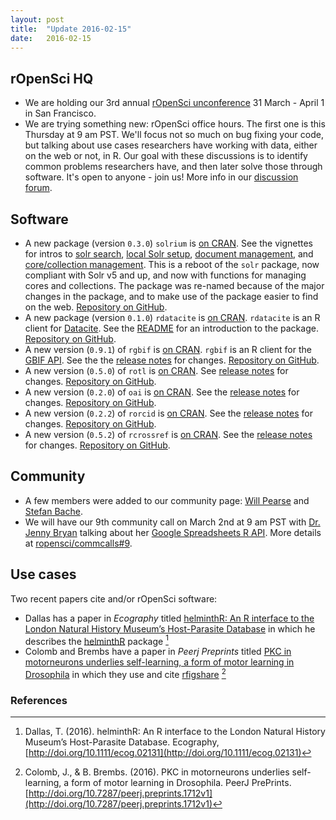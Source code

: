 ```yaml
---
layout: post
title:  "Update 2016-02-15"
date:   2016-02-15
---
```


## rOpenSci HQ

* We are holding our 3rd annual [rOpenSci unconference](http://unconf16.ropensci.org) 31 March - April 1 in San Francisco.
* We are trying something new: rOpenSci office hours. The first one is this Thursday at 9 am PST. We'll focus not so much on bug fixing your code, but talking about use cases researchers have working with data, either on the web or not, in R. Our goal with these discussions is to identify common problems researchers have, and then later solve those through software. It's open to anyone - join us! More info in our [discussion forum](https://discuss.ropensci.org/t/ropensci-office-hours/312).

## Software

* A new package (version `0.3.0`) `solrium` is [on CRAN](http://cran.rstudio.com/web/packages/solrium). See the vignettes for intros to [solr search](https://cran.rstudio.com/web/packages/solrium/vignettes/search.html), [local Solr setup](https://cran.rstudio.com/web/packages/solrium/vignettes/local_setup.html), [document management](https://cran.rstudio.com/web/packages/solrium/vignettes/document_management.html), and [core/collection management](https://cran.rstudio.com/web/packages/solrium/vignettes/cores_collections.html). This is a reboot of the `solr` package, now compliant with Solr v5 and up, and now with functions for managing cores and collections. The package was re-named because of the major changes in the package, and to make use of the package easier to find on the web. [Repository on GitHub][solrium].
* A new package (version `0.1.0`) `rdatacite` is [on CRAN](http://cran.rstudio.com/web/packages/rdatacite). `rdatacite` is an R client for [Datacite](https://www.datacite.org/node). See the [README](https://github.com/ropensci/rdatacite#rdatacite) for an introduction to the package. [Repository on GitHub][rdatacite].
* A new version (`0.9.1`) of `rgbif` is [on CRAN](http://cran.rstudio.com/web/packages/rgbif). `rgbif` is an R client for the [GBIF API](http://www.gbif.org/developer/summary). See the the [release notes](https://github.com/ropensci/rgbif/releases/tag/v0.9.2) for changes. [Repository on GitHub][rgbif].
* A new version (`0.5.0`) of `rotl` is [on CRAN](https://cran.rstudio.com/web/packages/rotl). See [release notes](https://github.com/ropensci/rotl/releases/tag/v0.5.0) for changes. [Repository on GitHub][rotl].
* A new version (`0.2.0`) of `oai` is [on CRAN](http://cran.rstudio.com/web/packages/oai). See the [release notes](https://github.com/ropensci/oai/releases/tag/v0.2.0) for changes. [Repository on GitHub][oai].
* A new version (`0.2.2`) of `rorcid` is [on CRAN](https://cran.rstudio.com/web/packages/rorcid/). See the [release notes](https://github.com/ropensci/rorcid/releases/tag/v0.2.2) for changes. [Repository on GitHub][rorcid].
* A new version (`0.5.2`) of `rcrossref` is [on CRAN](http://cran.rstudio.com/web/packages/rcrossref). See the [release notes](https://github.com/ropensci/rcrossref/releases/tag/v0.5.2) for changes. [Repository on GitHub][rcrossref].

## Community

* A few members were added to our community page: [Will Pearse](http://ropensci.org/community/#will) and [Stefan Bache](http://ropensci.org/community/#stefan).
* We will have our 9th community call on March 2nd at 9 am PST with [Dr. Jenny Bryan](https://github.com/jennybc) talking about her [Google Spreadsheets R API](https://github.com/jennybc/googlesheets). More details at [ropensci/commcalls#9](https://github.com/ropensci/commcalls/issues/9).

## Use cases

Two recent papers cite and/or rOpenSci software:

* Dallas has a paper in _Ecography_ titled [helminthR: An R interface to the London Natural History Museum’s Host-Parasite Database][dallas] in which he describes the [helminthR][helminthr] package [^1]
* Colomb and Brembs have a paper in _Peerj Preprints_ titled [PKC in motorneurons underlies self-learning, a form of motor learning in Drosophila][colomb] in which they use and cite [rfigshare][rfigshare] [^2]

[rdatacite]: https://github.com/ropensci/rdatacite
[rgbif]: https://github.com/ropensci/rgbif
[rotl]: https://github.com/ropensci/rotl
[oai]: https://github.com/ropensci/oai
[rorcid]: https://github.com/ropensci/rorcid
[rcrossref]: https://github.com/ropensci/rcrossref
[solrium]: https://github.com/ropensci/solrium
[helminthr]: https://github.com/ropensci/helminthR
[rfigshare]: https://github.com/ropensci/rfigshare

[dallas]: http://doi.org/10.1111/ecog.02131
[colomb]: http://doi.org/10.7287/peerj.preprints.1712v1

### References

[^1]: Dallas, T. (2016). helminthR: An R interface to the London Natural History Museum’s Host-Parasite Database. Ecography, [http://doi.org/10.1111/ecog.02131](http://doi.org/10.1111/ecog.02131)
[^2]: Colomb, J., & B. Brembs. (2016). PKC in motorneurons underlies self-learning, a form of motor learning in Drosophila. PeerJ PrePrints. [http://doi.org/10.7287/peerj.preprints.1712v1](http://doi.org/10.7287/peerj.preprints.1712v1)
